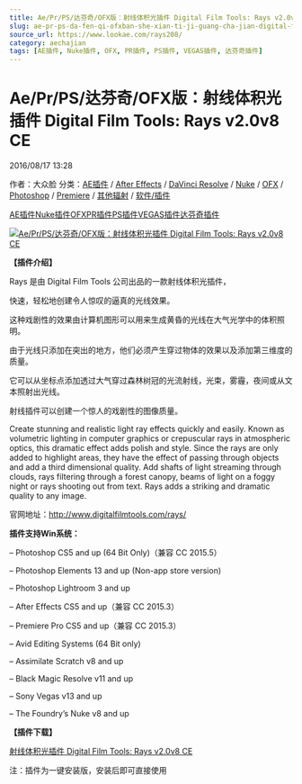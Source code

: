 ```yaml
---
title: Ae/Pr/PS/达芬奇/OFX版：射线体积光插件 Digital Film Tools: Rays v2.0v8 CE
slug: ae-pr-ps-da-fen-qi-ofxban-she-xian-ti-ji-guang-cha-jian-digital-film-tools-rays-v2-0v8-ce
source_url: https://www.lookae.com/rays208/
category: aechajian
tags: [AE插件, Nuke插件, OFX, PR插件, PS插件, VEGAS插件, 达芬奇插件]
---
```

# Ae/Pr/PS/达芬奇/OFX版：射线体积光插件 Digital Film Tools: Rays v2.0v8 CE

2016/08/17 13:28

作者：大众脸
分类：[AE插件](https://www.lookae.com/after-effects/aechajian/) / [After Effects](https://www.lookae.com/after-effects/) / [DaVinci Resolve](https://www.lookae.com/qitarjcj/resolvezy/) / [Nuke](https://www.lookae.com/qitarjcj/nukezy/) / [OFX](https://www.lookae.com/qitarjcj/ofxzy/) / [Photoshop](https://www.lookae.com/qitarjcj/pszy/) / [Premiere](https://www.lookae.com/qitarjcj/premierezy/) / [其他辐射](https://www.lookae.com/others/) / [软件/插件](https://www.lookae.com/qitarjcj/)

[AE插件](https://www.lookae.com/tag/ae%e6%8f%92%e4%bb%b6/)[Nuke插件](https://www.lookae.com/tag/nuke%e6%8f%92%e4%bb%b6/)[OFX](https://www.lookae.com/tag/ofx/)[PR插件](https://www.lookae.com/tag/pr%e6%8f%92%e4%bb%b6/)[PS插件](https://www.lookae.com/tag/ps%e6%8f%92%e4%bb%b6/)[VEGAS插件](https://www.lookae.com/tag/vegas%e6%8f%92%e4%bb%b6/)[达芬奇插件](https://www.lookae.com/tag/%e8%be%be%e8%8a%ac%e5%a5%87%e6%8f%92%e4%bb%b6/)

[![Ae/Pr/PS/达芬奇/OFX版：射线体积光插件 Digital Film Tools: Rays v2.0v8 CE](https://www.lookae.com/wp-content/uploads/2016/08/Rays.jpg "Ae/Pr/PS/达芬奇/OFX版：射线体积光插件 Digital Film Tools: Rays v2.0v8 CE-LookAE.com")](https://www.lookae.com/wp-content/uploads/2016/08/Rays.jpg)

**【插件介绍】**

Rays 是由 Digital Film Tools 公司出品的一款射线体积光插件，

快速，轻松地创建令人惊叹的逼真的光线效果。

这种戏剧性的效果由计算机图形可以用来生成黄昏的光线在大气光学中的体积照明。

由于光线只添加在突出的地方，他们必须产生穿过物体的效果以及添加第三维度的质量。

它可以从坐标点添加透过大气穿过森林树冠的光流射线，光束，雾霾，夜间或从文本照射出光线。

射线插件可以创建一个惊人的戏剧性的图像质量。

Create stunning and realistic light ray effects quickly and easily. Known as volumetric lighting in computer graphics or crepuscular rays in atmospheric optics, this dramatic effect adds polish and style. Since the rays are only added to highlight areas, they have the effect of passing through objects and add a third dimensional quality. Add shafts of light streaming through clouds, rays filtering through a forest canopy, beams of light on a foggy night or rays shooting out from text. Rays adds a striking and dramatic quality to any image.

官网地址：http://www.digitalfilmtools.com/rays/

**插件支持Win系统：**

– Photoshop CS5 and up (64 Bit Only)（兼容 CC 2015.5）

– Photoshop Elements 13 and up (Non-app store version)

– Photoshop Lightroom 3 and up

– After Effects CS5 and up（兼容 CC 2015.3）

– Premiere Pro CS5 and up（兼容 CC 2015.3）

– Avid Editing Systems (64 Bit only)

– Assimilate Scratch v8 and up

– Black Magic Resolve v11 and up

– Sony Vegas v13 and up

– The Foundry’s Nuke v8 and up

**【插件下载】**

[射线体积光插件 Digital Film Tools: Rays v2.0v8 CE](http://lookae.ctfile.com/fs/A7c155362840)

注：插件为一键安装版，安装后即可直接使用
